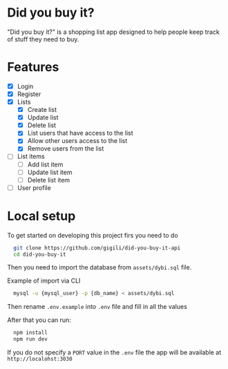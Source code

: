 # Did you buy it?

"Did you buy it?" is a shopping list app designed to help people keep track of stuff they need to buy. 

# Features
  * [x] Login
  * [x] Register 
  * [x] Lists
    * [x] Create list
    * [x] Update list
    * [x] Delete list
    * [x] List users that have access to the list
    * [x] Allow other users access to the list
    * [x] Remove users from the list
  * [ ] List items
    * [ ] Add list item
    * [ ] Update list item
    * [ ] Delete list item
  * [ ] User profile

# Local setup

To get started on developing this project firs you need to do

```sh
  git clone https://github.com/gigili/did-you-buy-it-api
  cd did-you-buy-it
```

Then you need to import the database from `assets/dybi.sql` file.

Example of import via CLI
```sh
  mysql -u {mysql_user} -p {db_name} < assets/dybi.sql
```

Then rename `.env.example` into `.env` file and fill in all the values

After that you can run:

```sh
  npm install
  npm run dev
```

If you do not specify a `PORT` value in the `.env` file the app will be available at `http://localohst:3030`

